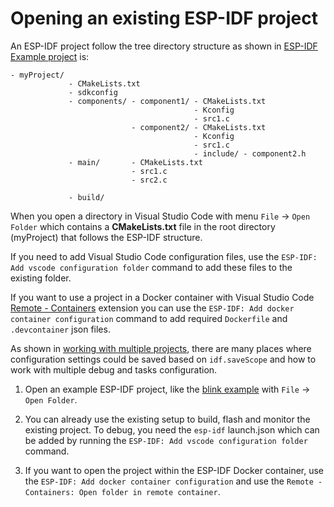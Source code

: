 # Opening an existing ESP-IDF project 

An ESP-IDF project follow the tree directory structure as shown in [ESP-IDF Example project](https://docs.espressif.com/projects/esp-idf/en/latest/esp32/api-guides/build-system.html#example-project) is:

```
- myProject/
             - CMakeLists.txt
             - sdkconfig
             - components/ - component1/ - CMakeLists.txt
                                         - Kconfig
                                         - src1.c
                           - component2/ - CMakeLists.txt
                                         - Kconfig
                                         - src1.c
                                         - include/ - component2.h
             - main/       - CMakeLists.txt
                           - src1.c
                           - src2.c

             - build/
```

When you open a directory in Visual Studio Code with menu `File` -> `Open Folder` which contains a **CMakeLists.txt** file in the root directory (myProject) that follows the ESP-IDF structure.

If you need to add Visual Studio Code configuration files, use the `ESP-IDF: Add vscode configuration folder` command to add these files to the existing folder.

If you want to use a project in a Docker container with Visual Studio Code [Remote - Containers](https://marketplace.visualstudio.com/items?itemName=ms-vscode-remote.remote-containers) extension you can use the `ESP-IDF: Add docker container configuration` command to add required `Dockerfile` and `.devcontainer` json files.

As shown in [working with multiple projects](../MULTI_PROJECTS.md), there are many places where configuration settings could be saved based on `idf.saveScope` and how to work with multiple debug and tasks configuration.

1. Open an example ESP-IDF project, like the [blink example](https://github.com/espressif/esp-idf/tree/master/examples/get-started/blink) with `File` -> `Open Folder`.

2. You can already use the existing setup to build, flash and monitor the existing project. To debug, you need the `esp-idf` launch.json which can be added by running the `ESP-IDF: Add vscode configuration folder` command.

3. If you want to open the project within the ESP-IDF Docker container, use the `ESP-IDF: Add docker container configuration` and use the `Remote - Containers: Open folder in remote container`.